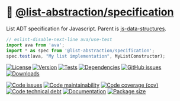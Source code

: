 :notebook_with_decorative_cover:
[@list-abstraction/specification](https://list-abstraction.github.io/specification)
==

List ADT specification for Javascript. Parent is
[js-data-structures](https://github.com/make-github-pseudonymous-again/js-data-structures).

```js
// eslint-disable-next-line ava/use-test
import ava from 'ava';
import * as spec from '@list-abstraction/specification';
spec.test(ava, "My list implementation", MyListConstructor);
```

[![License](https://img.shields.io/github/license/list-abstraction/specification.svg)](https://raw.githubusercontent.com/list-abstraction/specification/main/LICENSE)
[![Version](https://img.shields.io/npm/v/@list-abstraction/specification.svg)](https://www.npmjs.org/package/@list-abstraction/specification)
[![Tests](https://img.shields.io/github/actions/workflow/status/list-abstraction/specification/ci.yml?branch=main&event=push&label=tests)](https://github.com/list-abstraction/specification/actions/workflows/ci.yml?query=branch:main)
[![Dependencies](https://img.shields.io/librariesio/github/list-abstraction/specification.svg)](https://github.com/list-abstraction/specification/network/dependencies)
[![GitHub issues](https://img.shields.io/github/issues/list-abstraction/specification.svg)](https://github.com/list-abstraction/specification/issues)
[![Downloads](https://img.shields.io/npm/dm/@list-abstraction/specification.svg)](https://www.npmjs.org/package/@list-abstraction/specification)

[![Code issues](https://img.shields.io/codeclimate/issues/list-abstraction/specification.svg)](https://codeclimate.com/github/list-abstraction/specification/issues)
[![Code maintainability](https://img.shields.io/codeclimate/maintainability/list-abstraction/specification.svg)](https://codeclimate.com/github/list-abstraction/specification/trends/churn)
[![Code coverage (cov)](https://img.shields.io/codecov/c/gh/list-abstraction/specification/main.svg)](https://codecov.io/gh/list-abstraction/specification)
[![Code technical debt](https://img.shields.io/codeclimate/tech-debt/list-abstraction/specification.svg)](https://codeclimate.com/github/list-abstraction/specification/trends/technical_debt)
[![Documentation](https://list-abstraction.github.io/specification/badge.svg)](https://list-abstraction.github.io/specification/source.html)
[![Package size](https://img.shields.io/bundlephobia/minzip/@list-abstraction/specification)](https://bundlephobia.com/result?p=@list-abstraction/specification)
